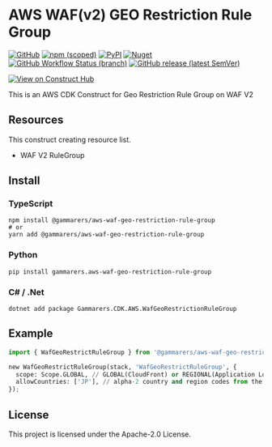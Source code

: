 # AWS WAF(v2) GEO Restriction Rule Group

[![GitHub](https://img.shields.io/github/license/gammarers/aws-waf-geo-restriction-rule-group?style=flat-square)](https://github.com/gammarers/aws-waf-geo-restriction-rule-group/blob/main/LICENSE)
[![npm (scoped)](https://img.shields.io/npm/v/@gammarers/aws-waf-geo-restriction-rule-group?style=flat-square)](https://www.npmjs.com/package/@gammarers/aws-waf-geo-restriction-rule-group)
[![PyPI](https://img.shields.io/pypi/v/gammarers.aws-waf-geo-restriction-rule-group?style=flat-square)](https://pypi.org/project/gammarers.aws-waf-geo-restriction-rule-group/)
[![Nuget](https://img.shields.io/nuget/v/Gammarers.CDK.AWS.WafGeoRestrictionRuleGroup?style=flat-square)](https://www.nuget.org/packages/Gammarers.CDK.AWS.WafGeoRestrictionRuleGroup/)
[![GitHub Workflow Status (branch)](https://img.shields.io/github/actions/workflow/status/gammarers/aws-waf-geo-restriction-rule-group/release.yml?branch=main&label=release&style=flat-square)](https://github.com/gammarers/aws-waf-geo-restriction-rule-group/actions/workflows/release.yml)
[![GitHub release (latest SemVer)](https://img.shields.io/github/v/release/gammarers/aws-waf-geo-restriction-rule-group?sort=semver&style=flat-square)](https://github.com/gammarers/aws-waf-geo-restriction-rule-group/releases)

[![View on Construct Hub](https://constructs.dev/badge?package=@gammarers/aws-waf-geo-restriction-rule-group)](https://constructs.dev/packages/@gammarers/aws-waf-geo-restriction-rule-group)

This is an AWS CDK Construct for Geo Restriction Rule Group on WAF V2

## Resources

This construct creating resource list.

* WAF V2 RuleGroup

## Install

### TypeScript

```shell
npm install @gammarers/aws-waf-geo-restriction-rule-group
# or
yarn add @gammarers/aws-waf-geo-restriction-rule-group
```

### Python

```shell
pip install gammarers.aws-waf-geo-restriction-rule-group
```

### C# / .Net

```shell
dotnet add package Gammarers.CDK.AWS.WafGeoRestrictionRuleGroup
```

## Example

```python
import { WafGeoRestrictRuleGroup } from '@gammarers/aws-waf-geo-restriction-rule-group';

new WafGeoRestrictRuleGroup(stack, 'WafGeoRestrictRuleGroup', {
  scope: Scope.GLOBAL, // GLOBAL(CloudFront) or REGIONAL(Application Load Balancer (ALB), Amazon API Gateway REST API, an AWS AppSync GraphQL API, or an Amazon Cognito user pool)
  allowCountries: ['JP'], // alpha-2 country and region codes from the International Organization for Standardization (ISO) 3166 standard
});
```

## License

This project is licensed under the Apache-2.0 License.
